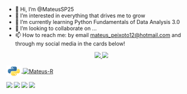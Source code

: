 - 👋 Hi, I’m @MateusSP25
- 👀 I’m interested in  everything that drives me to grow
- 🌱 I’m currently learning Python Fundamentals of Data Analysis 3.0
- 💞️ I’m looking to collaborate on ...
- 📫 How to reach me: by email mateus_peixoto12@hotmail.com and through my social media in the cards below!

<!---
MateusSP25/MateusSP25 is a ✨ special ✨ repository because its `README.md` (this file) appears on your GitHub profile.
You can click the Preview link to take a look at your changes.
--->

<div align="center">
  <a href="https://github.com/MateusSP25">
  <img height="180em" src="https://github-readme-stats.vercel.app/api?username=MateusSP25&show_icons=true&theme=dark_blue&include_all_commits=true&count_private=true"/>
 <img height="180em" src="https://github-readme-stats.vercel.app/api/top-langs/?username=MateusSP25&layout=compact&langs_count=7&theme=dark"/>
</div>
  <div style="display: inline_block"><br>

  
  <img align="center" alt="Joseferson-Python" height="30" width="40" src="https://raw.githubusercontent.com/devicons/devicon/master/icons/python/python-original.svg">
  <img align="center" alt="Mateus-R" height="30" width="40"  src="https://cdn.jsdelivr.net/gh/devicons/devicon/icons/r/r-original.svg" />
  <link rel="stylesheet" href="https://cdn.jsdelivr.net/gh/devicons/devicon@v2.15.1/devicon.min.css">

    
</div>
  
  <div> 

  <a href="https://www.instagram.com/mateussp25" target="_blank"><img src="https://img.shields.io/badge/-Instagram-%23E4405F?style=for-the-badge&logo=instagram&logoColor=white" target="_blank"></a>
<a href="https://www.linkedin.com/in/mateus-santos-peixoto-a17803164" target="_blank"><img src="https://img.shields.io/badge/-LinkedIn-%230077B5?style=for-the-badge&logo=linkedin&logoColor=white" target="_blank"></a>
<a href="https://wa.me/+5583996936754" target="_blank"><img src="https://img.shields.io/badge/WhatsApp-25D366?style=for-the-badge&logo=whatsapp&logoColor=white" target="_blank"></a>
<a href="https://www.facebook.com/mateus.peixoto.940" target="_blank"><img src="https://img.shields.io/badge/Facebook-1877F2?style=for-the-badge&logo=facebook&logoColor=white" target="_blank"></a>
  
  
</div>
